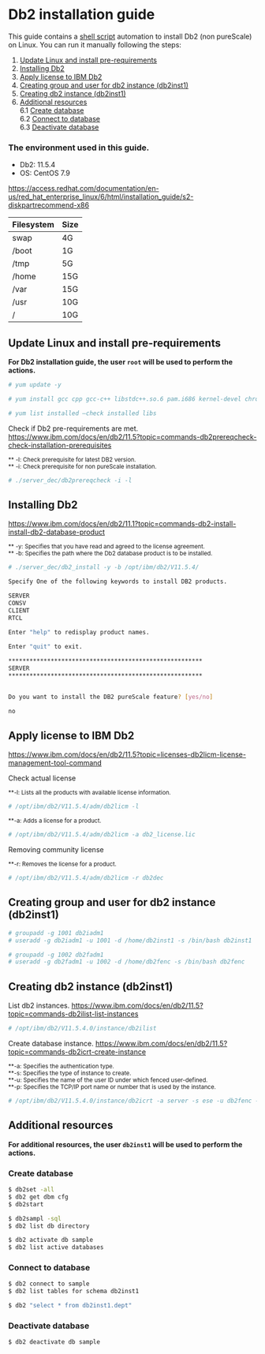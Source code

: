 
# Db2 installation guide

  

This guide contains a [shell script](https://github.com/leonardofurnielis/toolkit/blob/master/installation/db2/db2-installation.sh) automation to install Db2 (non pureScale) on Linux. You can run it manually following the steps:

1. [Update Linux and install pre-requirements](#update-linux-and-install-pre-requirements)
2. [Installing Db2](#installing-db2)
3. [Apply license to IBM Db2](#apply-license-to-ibm-db2)
4. [Creating group and user for db2 instance (db2inst1)](#creating-group-and-user-for-db2-instance-db2inst1)
5. [Creating db2 instance (db2inst1)](#creating-db2-instance-db2inst1)
6. [Additional resources](#additional-resources) \
    6.1 [Create database](#create-database) \
    6.2 [Connect to database](#connect-to-database) \
    6.3 [Deactivate database](#deactivate-database)

### The environment used in this guide.

- Db2: 11.5.4
- OS: CentOS 7.9

https://access.redhat.com/documentation/en-us/red_hat_enterprise_linux/6/html/installation_guide/s2-diskpartrecommend-x86

| Filesystem | Size |
| ------ |------|
| swap | 4G |
| /boot| 1G |
| /tmp | 5G |
| /home | 15G |
| /var | 15G |
| /usr | 10G |
| / | 10G |

## Update Linux and install pre-requirements

**For Db2 installation guide, the user `root` will be used to perform the actions.**

```bash
# yum update -y
```

```bash
# yum install gcc cpp gcc-c++ libstdc++.so.6 pam.i686 kernel-devel chrony binutils m4 ksh make patch mksh psmisc -y

# yum list installed —check installed libs
```

Check if Db2 pre-requirements are met.
https://www.ibm.com/docs/en/db2/11.5?topic=commands-db2prereqcheck-check-installation-prerequisites

<sub>** -l: Check prerequisite for latest DB2 version.</sub> \
<sub>** -i: Check prerequisite for non pureScale installation.<sub> 

```bash
# ./server_dec/db2prereqcheck -i -l
```

## Installing Db2

https://www.ibm.com/docs/en/db2/11.1?topic=commands-db2-install-install-db2-database-product
 
<sub>** -y: Specifies that you have read and agreed to the license agreement.</sub> \
<sub>** -b: Specifies the path where the Db2 database product is to be installed.</sub> 
```bash
# ./server_dec/db2_install -y -b /opt/ibm/db2/V11.5.4/

Specify One of the following keywords to install DB2 products.

SERVER
CONSV
CLIENT
RTCL
  
Enter "help" to redisplay product names.

Enter "quit" to exit.

*******************************************************
SERVER
*******************************************************


Do you want to install the DB2 pureScale feature? [yes/no]

no
```

## Apply license to IBM Db2

https://www.ibm.com/docs/en/db2/11.5?topic=licenses-db2licm-license-management-tool-command

Check actual license

<sub>**-l: Lists all the products with available license information.</sub>
```bash
# /opt/ibm/db2/V11.5.4/adm/db2licm -l
```

<sub>**-a: Adds a license for a product.</sub>
```bash
# /opt/ibm/db2/V11.5.4/adm/db2licm -a db2_license.lic
```

Removing community license

<sub>**-r: Removes the license for a product.</sub>
```bash
# /opt/ibm/db2/V11.5.4/adm/db2licm -r db2dec
```

## Creating group and user for db2 instance (db2inst1)

```bash
# groupadd -g 1001 db2iadm1
# useradd -g db2iadm1 -u 1001 -d /home/db2inst1 -s /bin/bash db2inst1

# groupadd -g 1002 db2fadm1
# useradd -g db2fadm1 -u 1002 -d /home/db2fenc -s /bin/bash db2fenc
```

## Creating db2 instance (db2inst1)

List db2 instances.
https://www.ibm.com/docs/en/db2/11.5?topic=commands-db2ilist-list-instances
 
```bash
# /opt/ibm/db2/V11.5.4.0/instance/db2ilist
```

Create database instance.
https://www.ibm.com/docs/en/db2/11.5?topic=commands-db2icrt-create-instance

<sub>**-a: Specifies the authentication type. \
**-s: Specifies the type of instance to create. \
**-u: Specifies the name of the user ID under which fenced user-defined. \
**-p: Specifies the TCP/IP port name or number that is used by the instance.</sub>
```bash
# /opt/ibm/db2/V11.5.4.0/instance/db2icrt -a server -s ese -u db2fenc -p 50000 db2inst1
```

## Additional resources

**For additional resources, the user `db2inst1` will be used to perform the actions.**

### Create database

```bash
$ db2set -all
$ db2 get dbm cfg
$ db2start
```

```bash
$ db2sampl -sql
$ db2 list db directory

$ db2 activate db sample
$ db2 list active databases
```

### Connect to database

```bash
$ db2 connect to sample
$ db2 list tables for schema db2inst1

$ db2 "select * from db2inst1.dept"
```

### Deactivate database

```bash
$ db2 deactivate db sample
```